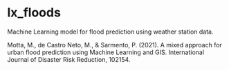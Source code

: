 # lx_floods
Machine Learning model for flood prediction using weather station data.

Motta, M., de Castro Neto, M., & Sarmento, P. (2021). A mixed approach for urban flood prediction using Machine Learning and GIS. International Journal of Disaster Risk Reduction, 102154.
